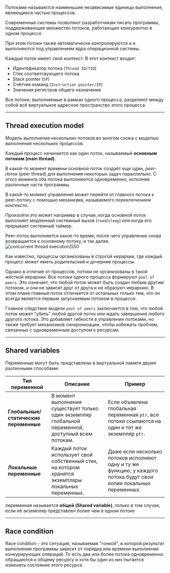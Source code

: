 Потоками называются наименьшие независимые единицы выполнения, являющиеся частью процессов.

Современные системы позволяют разработчикам писать программы, поддерживающие множество потоков, работающих конкурентно в одном процессе.

При этом потоки также автоматически контролируются и и выполняются под управлением ядра операционной системы.

Каждый поток имеет свой контекст. 
В этот контекст входит:

- Идентефикатор потока (`Thread ID/TID`)
- Стек соответсвующего потока
- Stack pointer (`SP`)
- Счётчик команд (`Instruction pointer/IP`)
- Значения регистров общего назначения

Все потоки, выполняемые в рамках одного процесса, разделяют между собой всё виртуальное адресное пространство этого процесса.

---
## Thread execution model

Модель выполнения нескольких потоков во многом схожа с моделью выполнения нескольких процессов.

Каждый процесс начинается как один поток, называемый **основным потоком (main thread)**.

В какой-то момент времени основной поток создаёт еще один, *peer-поток* (peer thread) для выполнения некоторых задач параллельно.
С этого момента оба потока выполняются одновременно, исполняя различные части программы.

В какой-то момент управление может перейти от главного потока к peer-потоку с помощью механизма, называемого *переключением контекста*.

Произойти это может например в случае, когда основной поток выполняет медленный системный вызов (`read`/`sleep`) или когда его прерывает системный таймер.

Peer-поток выполняется какое-то время, после чего управление снова возвращается к основному потоку, и так далее.
![concurrent thread execution|550](https://github.com/user-attachments/assets/903c35ea-168c-43d4-8849-33312ba25935)

Как известно, процессы организованы в строгой иерархии, где каждый процесс может иметь родительский и дочерние процессы.

Однако в отличие от процессов, потоки не организованы в такой жёсткой иерархии. Все потоки одного процесса формируют `pool of peers`. Это означает, что любой поток может быть создан любым другим потоком, и они не зависят друг от друга и не образуют иерархию. В этом плане главный поток отличается от остальных только тем, что он всегда является первым запускаемым потоком в процессе.

Главное следствие модели `pool of peers` заключается в том, что любой поток может "убить" любой другой поток или ждать завершения любого другого потока. Это добавляет гибкости в управлении потоками, но также требует механизмов синхронизации, чтобы избежать проблем, связанных с одновременным доступом к ресурсам.

---
## Shared variables

Переменные могут быть представлены в виртуальной памяти двумя различными способами:

| Тип переменной                        | Описание                                                                                            | Пример                                                                                                              |
| ------------------------------------- | --------------------------------------------------------------------------------------------------- | ------------------------------------------------------------------------------------------------------------------- |
| **Глобальные/статические переменные** | В момент выполнения существует только один экземпляр глобальной переменной, доступный всем потокам. | Если объявлена глобальная переменная `ptr`, все потоки ссылаются на один и тот же экземпляр `ptr`.                  |
| **Локальные переменные**              | Каждый поток использует свой собственный стек, на котором хранятся экземпляры локальных переменных. | Даже если несколько потоков исполняют одну и ту же функцию, у каждого потока будут свои копии локальных переменных. |

переменная называется **общей (Shared variable)**, только в том случае, если её экземпляр представлен более чем в одном потоке

---
## Race condition

Race condition - это ситуация, называемая "гонкой", в которой результат выполнения программы зависит от порядка или времени выполнения конкурирующих операций. То есть два или более потока одновременно обращаются к общему ресурсу и хотя бы один из них пытается изменить состояние этого ресурса.

